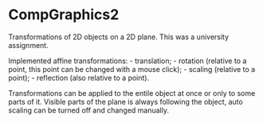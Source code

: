 # CompGraphics2
Transformations of 2D objects on a 2D plane.
This was a university assignment.

Implemented affine transformations:
	- translation;
	- rotation (relative to a point, this point can be changed with a mouse click);
	- scaling (relative to a point);
	- reflection (also relative to a point).

Transformations can be applied to the entile object at once or only to some parts of it.
Visible parts of the plane is always following the object, auto scaling can be turned off and changed manually.
